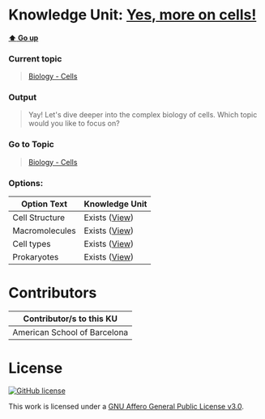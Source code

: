 # Knowledge Unit: [Yes, more on cells!](../../knowledge_units/biology-cells/yes-more-on-cells.md)

#### [:arrow_up: Go up](../../topics/biology-cells.md)
### Current topic
> [Biology - Cells](../../topics/biology-cells.md)
### Output
> Yay! Let&#039;s dive deeper into the complex biology of cells. Which topic would you like to focus on?
### Go to Topic
> [Biology - Cells](../../topics/biology-cells.md)

### Options: 

| Option Text | Knowledge Unit |
| - | - |  
| Cell Structure  |  Exists ([View](../../knowledge_units/biology-cells/cell-structure.md))  |  
| Macromolecules  |  Exists ([View](../../knowledge_units/biology-cells/macromolecules.md))  |  
| Cell types  |  Exists ([View](../../knowledge_units/biology-cells/cell-types.md))  |  
| Prokaryotes  |  Exists ([View](../../knowledge_units/biology-cells/prokaryotes.md))  | 

# Contributors

| Contributor/s to this KU |
| - | 
| American School of Barcelona |

# License
[![GitHub license](https://img.shields.io/github/license/inbrainz/cerebro)](https://github.com/inbrainz/cerebro/blob/master/LICENSE)

This work is licensed under a [GNU Affero General Public License v3.0](https://www.gnu.org/licenses/agpl-3.0.txt).
